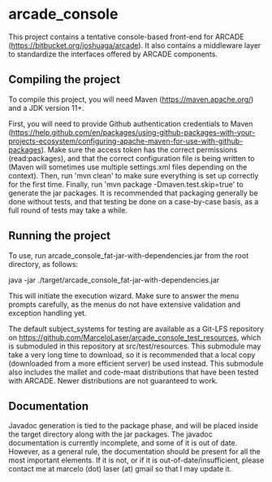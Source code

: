 # arcade_console

This project contains a tentative console-based front-end for ARCADE (https://bitbucket.org/joshuaga/arcade). It also contains a middleware layer to standardize the interfaces offered by ARCADE components.

## Compiling the project

To compile this project, you will need Maven (https://maven.apache.org/) and a JDK version 11+.

First, you will need to provide Github authentication credentials to Maven (https://help.github.com/en/packages/using-github-packages-with-your-projects-ecosystem/configuring-apache-maven-for-use-with-github-packages). Make sure the access token has the correct permissions (read:packages), and that the correct configuration file is being written to (Maven will sometimes use multiple settings.xml files depending on the context). Then, run 'mvn clean' to make sure everything is set up correctly for the first time. Finally, run 'mvn package -Dmaven.test.skip=true' to generate the jar packages. It is recommended that packaging generally be done without tests, and that testing be done on a case-by-case basis, as a full round of tests may take a while.

## Running the project

To use, run arcade_console_fat-jar-with-dependencies.jar from the root directory, as follows:

java -jar ./target/arcade_console_fat-jar-with-dependencies.jar

This will initiate the execution wizard. Make sure to answer the menu prompts carefully, as the menus do not have extensive validation and exception handling yet.

The default subject_systems for testing are available as a Git-LFS repository on https://github.com/MarceloLaser/arcade_console_test_resources, which is submoduled in this repository at src/test/resources. This submodule may take a very long time to download, so it is recommended that a local copy (downloaded from a more efficient server) be used instead. This submodule also includes the mallet and code-maat distributions that have been tested with ARCADE. Newer distributions are not guaranteed to work.

## Documentation

Javadoc generation is tied to the package phase, and will be placed inside the target directory along with the jar packages. The javadoc documentation is currently incomplete, and some of it is out of date. However, as a general rule, the documentation should be present for all the most important elements. If it is not, or if it is out-of-date/insufficient, please contact me at marcelo (dot) laser (at) gmail so that I may update it.
